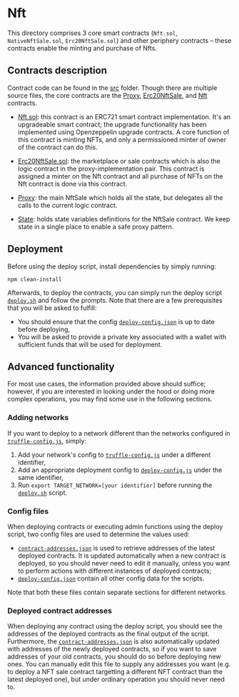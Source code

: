 # Nft

This directory comprises 3 core smart contracts (`Nft.sol`, `NativeNftSale.sol`, `Erc20NftSale.sol`) and other periphery contracts &ndash; these contracts enable the minting and purchase of Nfts.

## Contracts description

Contract code can be found in the [src](src/) folder. Though there are multiple source files, the core contracts are the [Proxy](src/Proxy/Proxy.sol), [Erc20NftSale](src/Erc20NftSale.sol), and [Nft](src/Nft.sol) contracts.

-   [Nft.sol](src/Nft.sol): this contract is an ERC721 smart contract implementation. It's an upgradeable smart contract; the upgrade functionality has been implemented using Openzeppelin upgrade contracts. A core function of this contract is minting NFTs, and only a permissioned minter of owner of the contract can do this.

-   [Erc20NftSale.sol](src/Erc20NftSale.sol): the marketplace or sale contracts which is also the logic contract in the proxy-implementation pair. This contract is assigned a minter on the Nft contract and all purchase of NFTs on the Nft contract is done via this contract.

-   [Proxy](src/Proxy/Proxy.sol): the main NftSale which holds all the state, but delegates all the calls to the current logic contract.

-   [State](src/State.sol): holds state variables definitions for the NftSale contract. We keep state in a single place to enable a safe proxy pattern.

## Deployment

Before using the deploy script, install dependencies by simply running:

```
npm clean-install
```

Afterwards, to deploy the contracts, you can simply run the deploy script [`deploy.sh`](./deploy.sh) and follow the prompts. Note that there are a few prerequisites that you will be asked to fulfill:

-   You should ensure that the config [`deploy-config.json`](./deploy-config.json) is up to date before deploying,
-   You will be asked to provide a private key associated with a wallet with sufficient funds that will be used for deployment.

## Advanced functionality

For most use cases, the information provided above should suffice; however, if you are interested in looking under the hood or doing more complex operations, you may find some use in the following sections.

### Adding networks

If you want to deploy to a network different than the networks configured in [`truffle-config.js`](./truffle-config.js), simply:

1. Add your network's config to [`truffle-config.js`](./truffle-config.js) under a different identifier,
2. Add an appropriate deployment config to [`deploy-config.js`](./deploy-config.json) under the same identifier,
3. Run `export TARGET_NETWORK=[your identifier]` before running the [`deploy.sh`](./deploy.sh) script.

### Config files

When deploying contracts or executing admin functions using the deploy script, two config files are used to determine the values used:

-   [`contract-addresses.json`](./contract-addresses.json) is used to retrieve addresses of the latest deployed contracts. It is updated automatically when a new contract is deployed, so you should never need to edit it manually, unless you want to perform actions with different instances of deployed contracts;
-   [`deploy-config.json`](./deploy-config.json) contain all other config data for the scripts.

Note that both these files contain separate sections for different networks.

### Deployed contract addresses

When deploying any contract using the deploy script, you should see the addresses of the deployed contracts as the final output of the script. Furthermore, the [`contract-addresses.json`](./contract-addresses.json) is also automatically updated with addresses of the newly deployed contracts, so if you want to save addresses of your old contracts, you should do so before deploying new ones. You can manually edit this file to supply any addresses you want (e.g. to deploy a NFT sale contract targetting a different NFT contract than the latest deployed one), but under ordinary operation you should never need to.
